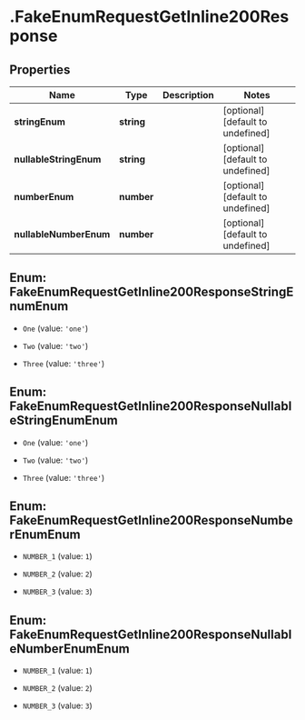 # .FakeEnumRequestGetInline200Response

## Properties

|Name | Type | Description | Notes|
|------------ | ------------- | ------------- | -------------|
|**stringEnum** | **string** |  | [optional] [default to undefined]|
|**nullableStringEnum** | **string** |  | [optional] [default to undefined]|
|**numberEnum** | **number** |  | [optional] [default to undefined]|
|**nullableNumberEnum** | **number** |  | [optional] [default to undefined]|


## Enum: FakeEnumRequestGetInline200ResponseStringEnumEnum


* `One` (value: `'one'`)

* `Two` (value: `'two'`)

* `Three` (value: `'three'`)



## Enum: FakeEnumRequestGetInline200ResponseNullableStringEnumEnum


* `One` (value: `'one'`)

* `Two` (value: `'two'`)

* `Three` (value: `'three'`)



## Enum: FakeEnumRequestGetInline200ResponseNumberEnumEnum


* `NUMBER_1` (value: `1`)

* `NUMBER_2` (value: `2`)

* `NUMBER_3` (value: `3`)



## Enum: FakeEnumRequestGetInline200ResponseNullableNumberEnumEnum


* `NUMBER_1` (value: `1`)

* `NUMBER_2` (value: `2`)

* `NUMBER_3` (value: `3`)




